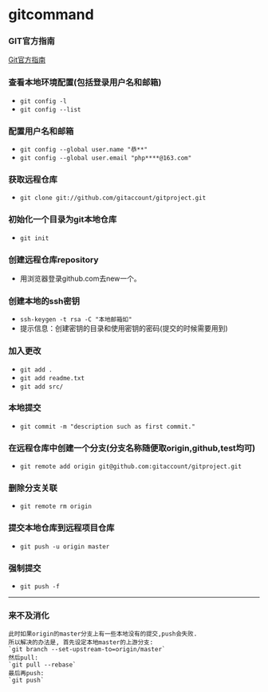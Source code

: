 # gitcommand

### GIT官方指南
[Git官方指南](https://git-scm.com/book/zh/v2)

### 查看本地环境配置(包括登录用户名和邮箱)
- `git config -l`
- `git config --list`

### 配置用户名和邮箱
- `git config --global user.name "恭**"`
- `git config --global user.email "php****@163.com"`

### 获取远程仓库
- `git clone git://github.com/gitaccount/gitproject.git`

### 初始化一个目录为git本地仓库 
- `git init`

### 创建远程仓库repository
- 用浏览器登录github.com去new一个。

### 创建本地的ssh密钥
- `ssh-keygen -t rsa -C "本地邮箱如"`
- 提示信息：创建密钥的目录和使用密钥的密码(提交的时候需要用到)

### 加入更改
- `git add .`
- `git add readme.txt`
- `git add src/`

### 本地提交
- `git commit -m "description such as first commit."`

### 在远程仓库中创建一个分支(分支名称随便取origin,github,test均可)
- `git remote add origin git@github.com:gitaccount/gitproject.git`

### 删除分支关联
- `git remote rm origin`

### 提交本地仓库到远程项目仓库
- `git push -u origin master`

### 强制提交
- `git push -f`
---
### 来不及消化
    此时如果origin的master分支上有一些本地没有的提交,push会失败.
    所以解决的办法是, 首先设定本地master的上游分支:
    `git branch --set-upstream-to=origin/master`
    然后pull:
    `git pull --rebase`
    最后再push:
    `git push`


